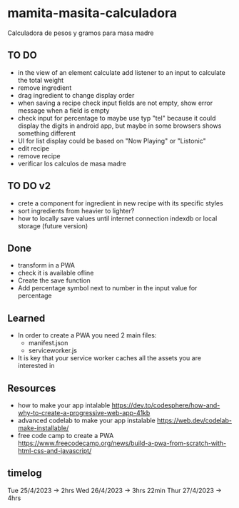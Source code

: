# mamita-masita-calculadora

Calculadora de pesos y gramos para masa madre

## TO DO

- in the view of an element calculate add listener to an input to calculate the total weight
- remove ingredient
- drag ingredient to change display order
- when saving a recipe check input fields are not empty, show error message when a field is empty
- check input for percentage to maybe use typ "tel" because it could display the digits in android app, but maybe in some browsers shows something different
- UI for list display could be based on "Now Playing" or "Listonic"
- edit recipe
- remove recipe
- verificar los calculos de masa madre

## TO DO v2

- crete a component for ingredient in new recipe with its specific styles
- sort ingredients from heavier to lighter?
- how to locally save values until internet connection indexdb or local storage (future version)

## Done

- transform in a PWA
- check it is available ofline
- Create the save function
- Add percentage symbol next to number in the input value for percentage

## Learned

- In order to create a PWA you need 2 main files:
  - manifest.json
  - serviceworker.js
- It is key that your service worker caches all the assets you are interested in

## Resources

- how to make your app intalable https://dev.to/codesphere/how-and-why-to-create-a-progressive-web-app-41kb
- advanced codelab to make your app instalable https://web.dev/codelab-make-installable/
- free code camp to create a PWA https://www.freecodecamp.org/news/build-a-pwa-from-scratch-with-html-css-and-javascript/

## timelog

Tue 25/4/2023 -> 2hrs
Wed 26/4/2023 -> 3hrs 22min
Thur 27/4/2023 -> 4hrs
